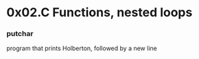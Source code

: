 # 0x02.C Functions, nested loops

### putchar
program that prints Holberton, followed by a new line
